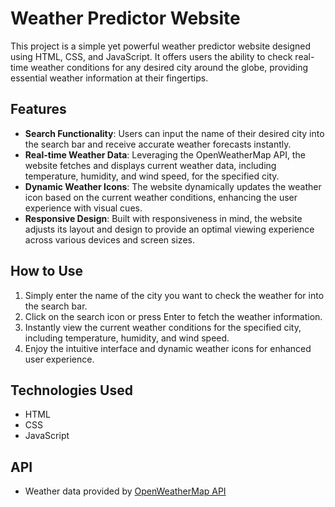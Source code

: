 # Weather Predictor Website

This project is a simple yet powerful weather predictor website designed using HTML, CSS, and JavaScript. It offers users the ability to check real-time weather conditions for any desired city around the globe, providing essential weather information at their fingertips.

## Features

- **Search Functionality**: Users can input the name of their desired city into the search bar and receive accurate weather forecasts instantly.
- **Real-time Weather Data**: Leveraging the OpenWeatherMap API, the website fetches and displays current weather data, including temperature, humidity, and wind speed, for the specified city.
- **Dynamic Weather Icons**: The website dynamically updates the weather icon based on the current weather conditions, enhancing the user experience with visual cues.
- **Responsive Design**: Built with responsiveness in mind, the website adjusts its layout and design to provide an optimal viewing experience across various devices and screen sizes.

## How to Use

1. Simply enter the name of the city you want to check the weather for into the search bar.
2. Click on the search icon or press Enter to fetch the weather information.
3. Instantly view the current weather conditions for the specified city, including temperature, humidity, and wind speed.
4. Enjoy the intuitive interface and dynamic weather icons for enhanced user experience.

## Technologies Used

- HTML
- CSS
- JavaScript

## API

- Weather data provided by [OpenWeatherMap API](https://openweathermap.org/api)

